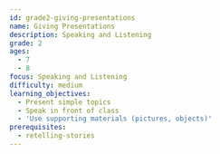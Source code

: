 ```yaml
---
id: grade2-giving-presentations
name: Giving Presentations
description: Speaking and Listening
grade: 2
ages:
  - 7
  - 8
focus: Speaking and Listening
difficulty: medium
learning_objectives:
  - Present simple topics
  - Speak in front of class
  - 'Use supporting materials (pictures, objects)'
prerequisites:
  - retelling-stories
---
```


